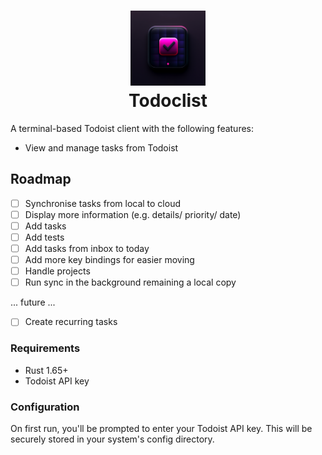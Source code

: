 <h1 align="center">
  <img height="120px" src="assets/logo.png" alt="Logo looking like a purple ticked todo item"><br>
  Todoclist
</h1>

A terminal-based Todoist client with the following features:

- View and manage tasks from Todoist

## Roadmap

- [ ] Synchronise tasks from local to cloud
- [ ] Display more information (e.g. details/ priority/ date)
- [ ] Add tasks
- [ ] Add tests
- [ ] Add tasks from inbox to today
- [ ] Add more key bindings for easier moving
- [ ] Handle projects
- [ ] Run sync in the background remaining a local copy

... future ...
- [ ] Create recurring tasks

### Requirements

- Rust 1.65+
- Todoist API key

### Configuration

On first run, you'll be prompted to enter your Todoist API key. This will be securely stored in your system's config directory.
